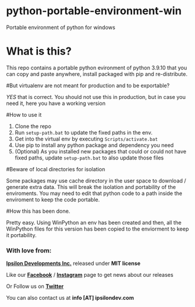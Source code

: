 # python-portable-environment-win
Portable environment of python for windows 

# What is this?

This repo contains a portable python evironment of python 3.9.10 that you can copy and paste anywhere, install packaged with pip and re-distribute.

#But virtualenv are not meant for production and to be exportable?

*YES* that is correct. You should not use this in production, but in case you need it, here you have a working version

#How to use it

1) Clone the repo
2) Run `setup-path.bat` to update the fixed paths in the env.
3) Get into the virtual env by executing `Scripts/activate.bat`
4) Use pip to install any python package and dependency you need
5) (Optional) As you installed new packages that could or could not have fixed paths, update `setup-path.bat` to also update those files

#Beware of local directories for isolation

Some packages may use cache directory in the user space to download / generate extra data. This will break the isolation and portability of the enviroments. You may need to edit that python code to a path inside the enviroment to keep the code portable.

#How this has been done.

Pretty easy. Using WinPython an env has been created and then, all the WinPython files for this version has been copied to the enviorment to keep it portability.

### With love from:

**[Ipsilon Developments Inc.](https://www.ipsilondev.com)** released under **MIT license**

Like our **[Facebook](http://www.facebook.com/ipsilondev)** / **[Instagram](https://www.instagram.com/ipsilondev/)** page to get news about our releases

Or Follow us on **[Twitter](https://twitter.com/ipsilondev)**

You can also contact us at **info [AT] ipsilondev.com**
